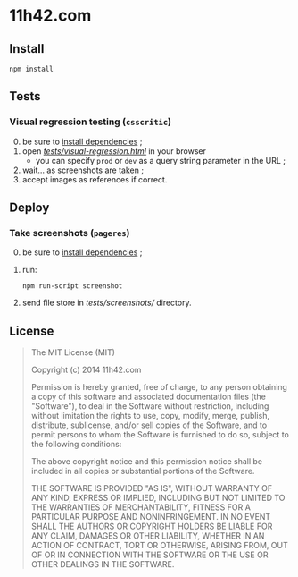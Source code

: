 # 11h42.com

## Install

    npm install
    
## Tests

### Visual regression testing (`csscritic`) 

0. be sure to [install dependencies](#install) ;
1. open _[tests/visual-regression.html][1]_ in your browser
    * you can specify `prod` or `dev` as a query string parameter in the URL ;
2. wait… as screenshots are taken ;
3. accept images as references if correct.

## Deploy
 
### Take screenshots (`pageres`)

0. be sure to [install dependencies](#install) ;
1. run:

    ```
    npm run-script screenshot
    ```
2. send file store in _tests/screenshots/_ directory.

## License

> The MIT License (MIT)
> 
> Copyright (c) 2014 11h42.com
> 
> Permission is hereby granted, free of charge, to any person obtaining a copy
> of this software and associated documentation files (the "Software"), to deal
> in the Software without restriction, including without limitation the rights
> to use, copy, modify, merge, publish, distribute, sublicense, and/or sell
> copies of the Software, and to permit persons to whom the Software is
> furnished to do so, subject to the following conditions:
> 
> The above copyright notice and this permission notice shall be included in all
> copies or substantial portions of the Software.
> 
> THE SOFTWARE IS PROVIDED "AS IS", WITHOUT WARRANTY OF ANY KIND, EXPRESS OR
> IMPLIED, INCLUDING BUT NOT LIMITED TO THE WARRANTIES OF MERCHANTABILITY,
> FITNESS FOR A PARTICULAR PURPOSE AND NONINFRINGEMENT. IN NO EVENT SHALL THE
> AUTHORS OR COPYRIGHT HOLDERS BE LIABLE FOR ANY CLAIM, DAMAGES OR OTHER
> LIABILITY, WHETHER IN AN ACTION OF CONTRACT, TORT OR OTHERWISE, ARISING FROM,
> OUT OF OR IN CONNECTION WITH THE SOFTWARE OR THE USE OR OTHER DEALINGS IN THE
> SOFTWARE.


[1]: localhost:5000/tests/visual-regression.html?mode=dev